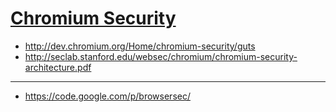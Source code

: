 # [Chromium Security](http://www.chromium.org/Home/chromium-security) #


  * http://dev.chromium.org/Home/chromium-security/guts
  * http://seclab.stanford.edu/websec/chromium/chromium-security-architecture.pdf


---


  * https://code.google.com/p/browsersec/
